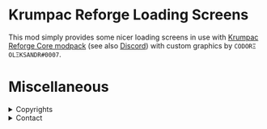 # Krumpac Reforge Loading Screens

This mod simply provides some nicer loading screens in use with [Krumpac Reforge Core modpack](https://valheim.thunderstore.io/package/Krumpac/Krumpac_Reforge_Core/) (see also [Discord](https://discord.gg/8bNTB7xNrd)) with custom graphics by `CODORΞ OLΞKSANDR#0007`.

# Miscellaneous

<details>
  <summary>Copyrights</summary>

* graphic files for loading screen pictures by `CODORΞ OLΞKSANDR#0007`
</details>

<details>
  <summary>Contact</summary>

* https://discord.gg/8bNTB7xNrd
* Discord: fluuxxx (you can find me around some of the Valheim modding discords, too)
</details>
